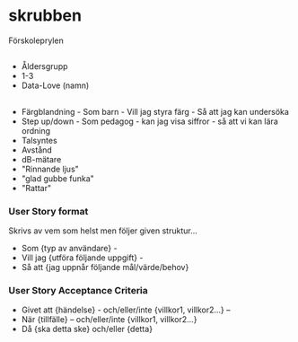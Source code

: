 # skrubben
Förskoleprylen

##
* Åldersgrupp
* 1-3
* Data-Love (namn)

##
* Färgblandning -
Som barn -
Vill jag styra färg -
Så att jag kan undersöka
* Step up/down -
Som pedagog - kan jag visa siffror - så att vi kan lära ordning 
* Talsyntes
* Avstånd
* dB-mätare
* "Rinnande ljus"
* "glad gubbe funka"
* "Rattar"

### User Story format
Skrivs av vem som helst men följer given struktur…
* Som {typ av användare} -
* Vill jag {utföra följande uppgift} -
* Så att {jag uppnår följande mål/värde/behov}

### User Story Acceptance Criteria
* Givet att {händelse} - 
	 och/eller/inte {villkor1, villkor2...} – 
* När {tillfälle} – 
	och/eller/inte {villkor1, villkor2...}
* Då {ska detta ske}
	och/eller {detta}

